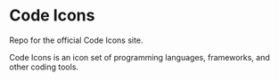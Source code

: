 Code Icons
==========================

Repo for the official Code Icons site.

Code Icons is an icon set of programming languages, frameworks, and other coding tools.
